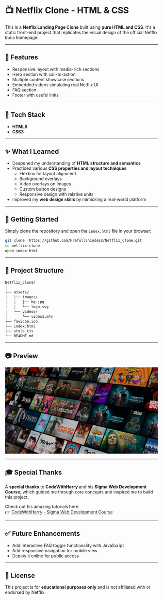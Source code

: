 # 📺 Netflix Clone - HTML & CSS

This is a **Netflix Landing Page Clone** built using **pure HTML and CSS**. It's a static front-end project that replicates the visual design of the official Netflix India homepage.

---

## 📌 Features

- Responsive layout with media-rich sections
- Hero section with call-to-action
- Multiple content showcase sections
- Embedded videos simulating real Netflix UI
- FAQ section
- Footer with useful links

---

## 🎨 Tech Stack

- **HTML5**
- **CSS3**

---

## ✨ What I Learned

- Deepened my understanding of **HTML structure and semantics**
- Practiced various **CSS properties and layout techniques**
  - Flexbox for layout alignment
  - Background overlays
  - Video overlays on images
  - Custom button designs
  - Responsive design with relative units
- Improved my **web design skills** by mimicking a real-world platform

---

## 🚀 Getting Started

Simply clone the repository and open the `index.html` file in your browser:

```bash
git clone  https://github.com/PrafullShinde28/Netflix_Clone.git
cd netflix-clone
open index.html
```

---

## 📁 Project Structure

```
Netflix_Clone/
│
├── assets/
│   ├── images/
│   │   ├── bg.jpg
│   │   └── logo.svg
│   └── videos/
│       └── video1.m4v
├── favicon.ico
├── index.html
├── style.css
└── README.md
```

---

## 📷 Preview

![Netflix Clone Screenshot](assets/images/bg.jpg)

---

## 🎓 Special Thanks

A **special thanks** to **CodeWithHarry** and his **Sigma Web Development Course**, which guided me through core concepts and inspired me to build this project.

Check out his amazing tutorials here:  
👉 [CodeWithHarry - Sigma Web Development Course]([https://www.codewithharry.com/](https://youtube.com/playlist?list=PLu0W_9lII9agq5TrH9XLIKQvv0iaF2X3w&si=o7zmrm08D_7vcN44))

---

## ✅ Future Enhancements

- Add interactive FAQ toggle functionality with JavaScript
- Add responsive navigation for mobile view
- Deploy it online for public access

---

## 📄 License

This project is for **educational purposes only** and is not affiliated with or endorsed by Netflix.
